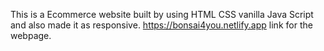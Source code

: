 This is a Ecommerce website built by using HTML CSS vanilla Java Script and also made it as responsive.
https://bonsai4you.netlify.app link for the webpage.
